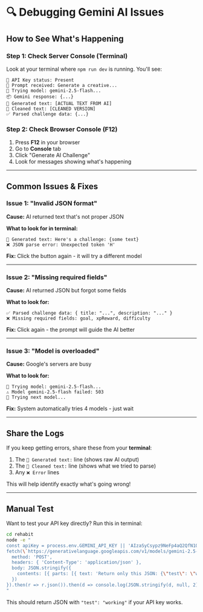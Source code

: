 # 🔍 Debugging Gemini AI Issues

## How to See What's Happening

### Step 1: Check Server Console (Terminal)
Look at your terminal where `npm run dev` is running. You'll see:

```
🔑 API Key status: Present
📝 Prompt received: Generate a creative...
🚀 Trying model: gemini-2.5-flash...
📦 Gemini response: {...}
📝 Generated text: [ACTUAL TEXT FROM AI]
🧹 Cleaned text: [CLEANED VERSION]
✅ Parsed challenge data: {...}
```

### Step 2: Check Browser Console (F12)
1. Press **F12** in your browser
2. Go to **Console** tab
3. Click "Generate AI Challenge"
4. Look for messages showing what's happening

---

## Common Issues & Fixes

### Issue 1: "Invalid JSON format"
**Cause:** AI returned text that's not proper JSON

**What to look for in terminal:**
```
📝 Generated text: Here's a challenge: {some text}
❌ JSON parse error: Unexpected token 'H'
```

**Fix:** Click the button again - it will try a different model

---

### Issue 2: "Missing required fields"
**Cause:** AI returned JSON but forgot some fields

**What to look for:**
```
✅ Parsed challenge data: { title: "...", description: "..." }
❌ Missing required fields: goal, xpReward, difficulty
```

**Fix:** Click again - the prompt will guide the AI better

---

### Issue 3: "Model is overloaded"
**Cause:** Google's servers are busy

**What to look for:**
```
🚀 Trying model: gemini-2.5-flash...
⚠️ Model gemini-2.5-flash failed: 503
🔄 Trying next model...
```

**Fix:** System automatically tries 4 models - just wait

---

## Share the Logs

If you keep getting errors, share these from your **terminal**:

1. The `📝 Generated text:` line (shows raw AI output)
2. The `🧹 Cleaned text:` line (shows what we tried to parse)
3. Any `❌ Error` lines

This will help identify exactly what's going wrong!

---

## Manual Test

Want to test your API key directly? Run this in terminal:

```bash
cd rehabit
node -e "
const apiKey = process.env.GEMINI_API_KEY || 'AIzaSyCsypz9NeFp4aQ2QfN1QGcEXI02Yn-XC7Y';
fetch(\`https://generativelanguage.googleapis.com/v1/models/gemini-2.5-flash:generateContent?key=\${apiKey}\`, {
  method: 'POST',
  headers: { 'Content-Type': 'application/json' },
  body: JSON.stringify({
    contents: [{ parts: [{ text: 'Return only this JSON: {\"test\": \"working\"}' }] }]
  })
}).then(r => r.json()).then(d => console.log(JSON.stringify(d, null, 2)));
"
```

This should return JSON with `"test": "working"` if your API key works.

